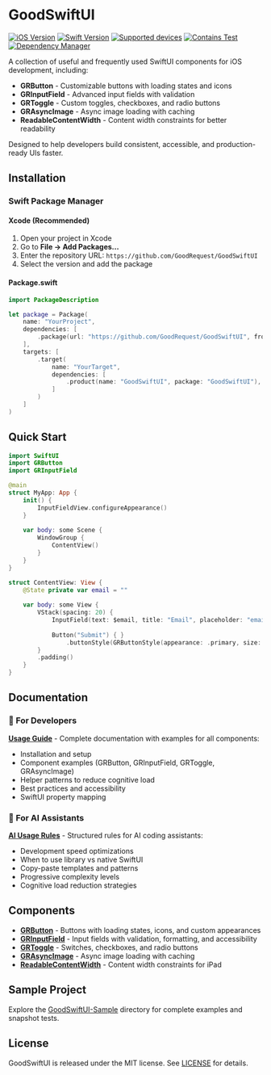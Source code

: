 # GoodSwiftUI

[![iOS Version](https://img.shields.io/badge/iOS_Version->=_15.0-brightgreen?logo=apple&logoColor=green)]()
[![Swift Version](https://img.shields.io/badge/Swift_Version-5.5-green?logo=swift)](https://docs.swift.org/swift-book/)
[![Supported devices](https://img.shields.io/badge/Supported_Devices-iPhone/iPad-green)]()
[![Contains Test](https://img.shields.io/badge/Tests-YES-blue)]()
[![Dependency Manager](https://img.shields.io/badge/Dependency_Manager-SPM-red)](#installation)

A collection of useful and frequently used SwiftUI components for iOS development, including:

- **GRButton** - Customizable buttons with loading states and icons
- **GRInputField** - Advanced input fields with validation
- **GRToggle** - Custom toggles, checkboxes, and radio buttons
- **GRAsyncImage** - Async image loading with caching
- **ReadableContentWidth** - Content width constraints for better readability

Designed to help developers build consistent, accessible, and production-ready UIs faster.

## Installation

### Swift Package Manager

#### Xcode (Recommended)

1. Open your project in Xcode
2. Go to **File → Add Packages...**
3. Enter the repository URL: `https://github.com/GoodRequest/GoodSwiftUI`
4. Select the version and add the package

#### Package.swift

```swift
import PackageDescription

let package = Package(
    name: "YourProject",
    dependencies: [
        .package(url: "https://github.com/GoodRequest/GoodSwiftUI", from: "1.0.0")
    ],
    targets: [
        .target(
            name: "YourTarget",
            dependencies: [
                .product(name: "GoodSwiftUI", package: "GoodSwiftUI"),
            ]
        )
    ]
)
```

## Quick Start

```swift
import SwiftUI
import GRButton
import GRInputField

@main
struct MyApp: App {
    init() {
        InputFieldView.configureAppearance()
    }
    
    var body: some Scene {
        WindowGroup {
            ContentView()
        }
    }
}

struct ContentView: View {
    @State private var email = ""
    
    var body: some View {
        VStack(spacing: 20) {
            InputField(text: $email, title: "Email", placeholder: "email@example.com")
            
            Button("Submit") { }
                .buttonStyle(GRButtonStyle(appearance: .primary, size: .large(stretch: false)))
        }
        .padding()
    }
}
```

## Documentation

### 📖 For Developers
**[Usage Guide](USAGE_GUIDE.md)** - Complete documentation with examples for all components:
- Installation and setup
- Component examples (GRButton, GRInputField, GRToggle, GRAsyncImage)
- Helper patterns to reduce cognitive load
- Best practices and accessibility
- SwiftUI property mapping

### 🤖 For AI Assistants
**[AI Usage Rules](AI_USAGE_RULES.md)** - Structured rules for AI coding assistants:
- Development speed optimizations
- When to use library vs native SwiftUI
- Copy-paste templates and patterns
- Progressive complexity levels
- Cognitive load reduction strategies

## Components

- **[GRButton](USAGE_GUIDE.md#grbutton)** - Buttons with loading states, icons, and custom appearances
- **[GRInputField](USAGE_GUIDE.md#grinputfield)** - Input fields with validation, formatting, and accessibility
- **[GRToggle](USAGE_GUIDE.md#grtoggle)** - Switches, checkboxes, and radio buttons
- **[GRAsyncImage](USAGE_GUIDE.md#grasyncimage)** - Async image loading with caching
- **[ReadableContentWidth](USAGE_GUIDE.md#readable-content-width)** - Content width constraints for iPad

## Sample Project

Explore the [GoodSwiftUI-Sample](GoodSwiftUI-Sample/) directory for complete examples and snapshot tests.

## License
GoodSwiftUI is released under the MIT license. See [LICENSE](LICENSE.md) for details.
